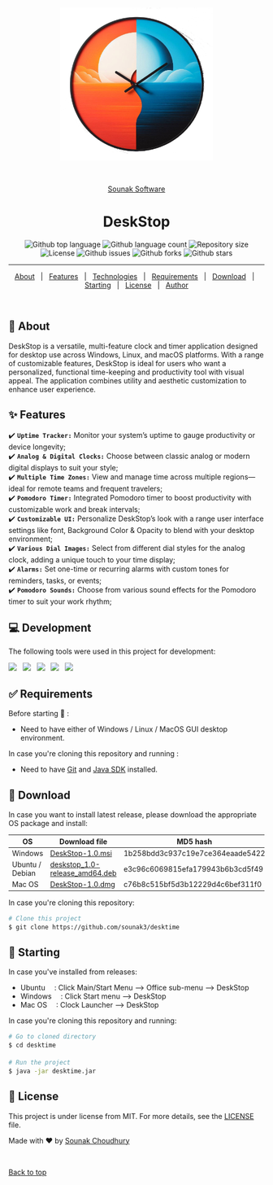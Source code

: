 <div align="center" id="top"> 
  <img src="./src/main/resources/images/DeskStop-icon.png" alt="DeskStop" width=300 height=300 />

  &#xa0;

<a href="http://www.sounaks.com">Sounak Software</a>
</div>

<h1 align="center">DeskStop</h1>

<p align="center">
  <img alt="Github top language" src="https://img.shields.io/github/languages/top/sounak3/desktime">

  <img alt="Github language count" src="https://img.shields.io/github/languages/count/sounak3/desktime">

  <img alt="Repository size" src="https://img.shields.io/github/repo-size/sounak3/desktime">

  <img alt="License" src="https://img.shields.io/github/license/sounak3/desktime">

  <img alt="Github issues" src="https://img.shields.io/github/issues/sounak3/desktime" />

  <img alt="Github forks" src="https://img.shields.io/github/forks/sounak3/desktime" />

  <img alt="Github stars" src="https://img.shields.io/github/stars/sounak3/desktime" />
</p>

<hr>

<p align="center">
  <a href="#dart-about">About</a> &#xa0; | &#xa0; 
  <a href="#sparkles-features">Features</a> &#xa0; | &#xa0;
  <a href="#rocket-technologies">Technologies</a> &#xa0; | &#xa0;
  <a href="#white_check_mark-requirements">Requirements</a> &#xa0; | &#xa0;
  <a href="#shopping_cart-download">Download</a> &#xa0; | &#xa0;
  <a href="#checkered_flag-starting">Starting</a> &#xa0; | &#xa0;
  <a href="#memo-license">License</a> &#xa0; | &#xa0;
  <a href="https://github.com/sounak3" target="_blank">Author</a>
</p>

<br>

## :dart: About ##

DeskStop is a versatile, multi-feature clock and timer application designed for desktop use across Windows, Linux, and macOS platforms. With a range of customizable features, DeskStop is ideal for users who want a personalized, functional time-keeping and productivity tool with visual appeal. The application combines utility and aesthetic customization to enhance user experience.

## :sparkles: Features ##

:heavy_check_mark: **`Uptime Tracker:`** Monitor your system’s uptime to gauge productivity or device longevity;\
:heavy_check_mark: **`Analog & Digital Clocks:`** Choose between classic analog or modern digital displays to suit your style;\
:heavy_check_mark: **`Multiple Time Zones:`** View and manage time across multiple regions—ideal for remote teams and frequent travelers;\
:heavy_check_mark: **`Pomodoro Timer:`** Integrated Pomodoro timer to boost productivity with customizable work and break intervals;\
:heavy_check_mark: **`Customizable UI:`** Personalize DeskStop’s look with a range user interface settings like font, Background Color & Opacity to blend with your desktop environment;\
:heavy_check_mark: **`Various Dial Images:`** Select from different dial styles for the analog clock, adding a unique touch to your time display;\
:heavy_check_mark: **`Alarms:`** Set one-time or recurring alarms with custom tones for reminders, tasks, or events;\
:heavy_check_mark: **`Pomodoro Sounds:`** Choose from various sound effects for the Pomodoro timer to suit your work rhythm;

## :computer: Development ##

The following tools were used in this project for development:

<a href="https://git-scm.com/" target="_blank"><img src="https://img.shields.io/badge/GIT-black?style=for-the-badge&logo=GIT&logoColor=F05032"/></a> &nbsp; <a href="https://openjdk.org/" target="_blank"><img src="https://img.shields.io/badge/JAVA-black?style=for-the-badge&logo=openjdk&logoColor=F37626"/></a> &nbsp; <a href="https://maven.apache.org/index.html" target="_blank"><img src="https://img.shields.io/badge/maven-central?style=for-the-badge&logo=apachemaven&logoColor=violet&color=black"/></a> &nbsp; <a href="https://www.gimp.org/" target="_blank"><img src="https://img.shields.io/badge/GIMP-logo?logo=gimp&logoColor=gray&labelColor=white&color=white"/></a> &nbsp; <a href="https://code.visualstudio.com/" target="_blank"><img src="https://img.shields.io/badge/VScode-logo?logo=xing&logoColor=skyblue&labelColor=black&color=black"/></a>

## :white_check_mark: Requirements ##

Before starting :checkered_flag: :
- Need to have either of Windows / Linux / MacOS GUI desktop environment.

In case you're cloning this repository and running :
- Need to have [Git](https://git-scm.com) and [Java SDK](https://openjdk.org/install/) installed.

## :shopping_cart: Download ##

In case you want to install latest release, please download the appropriate OS package and install:

|  OS  | Download file | MD5 hash |
| ---  | ------------- | -------- |
| Windows | [DeskStop-1.0.msi](https://github.com/sounak3/desktime/releases/latest/download/DeskStop-1.0.msi) | 1b258bdd3c937c19e7ce364eaade5422 |
| Ubuntu / Debian | [deskstop_1.0-release_amd64.deb](https://github.com/sounak3/desktime/releases/latest/download/deskstop_1.0-release_amd64.deb) | e3c96c6069815efa179943b6b3cd5f49 |
| Mac OS | [DeskStop-1.0.dmg](https://github.com/sounak3/desktime/releases/latest/download/DeskStop-1.0.dmg) | c76b8c515bf5d3b12229d4c6bef311f0 |

In case you're cloning this repository:
```bash
# Clone this project
$ git clone https://github.com/sounak3/desktime

```

## :checkered_flag: Starting ##

In case you've installed from releases:
- Ubuntu  &emsp;: Click Main/Start Menu --> Office sub-menu --> DeskStop
- Windows &emsp;: Click Start menu --> DeskStop
- Mac OS  &emsp;: Clock Launcher --> DeskStop

In case you're cloning this repository and running:
```bash
# Go to cloned directory
$ cd desktime

# Run the project
$ java -jar desktime.jar

```

## :memo: License ##

This project is under license from MIT. For more details, see the [LICENSE](LICENSE.md) file.


Made with :heart: by <a href="https://github.com/sounak3" target="_blank">Sounak Choudhury</a>

&#xa0;

<a href="#top">Back to top</a>
